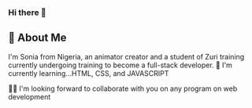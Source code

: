 ### Hi there 👋
## 🚀 About Me
I'm Sonia from Nigeria, an animator creator and a student of Zuri training currently undergoing training to become a full-stack developer.
🧠 I'm currently learning...HTML, CSS, and JAVASCRIPT

👯‍♀️ I'm looking forward to collaborate with you on any program on web development
<!--
**SoniaChinasa1/SoniaChinasa1** is a ✨ _special_ ✨ repository because its `README.md` (this file) appears on your GitHub profile.

Here are some ideas to get you started:

- 🔭 I’m currently working on ...
- 🌱 I’m currently learning ...
- 👯 I’m looking to collaborate on ...
- 🤔 I’m looking for help with ...
- 💬 Ask me about ...
- 📫 How to reach me: ...
- 😄 Pronouns: ...
- ⚡ Fun fact: ...
-->
